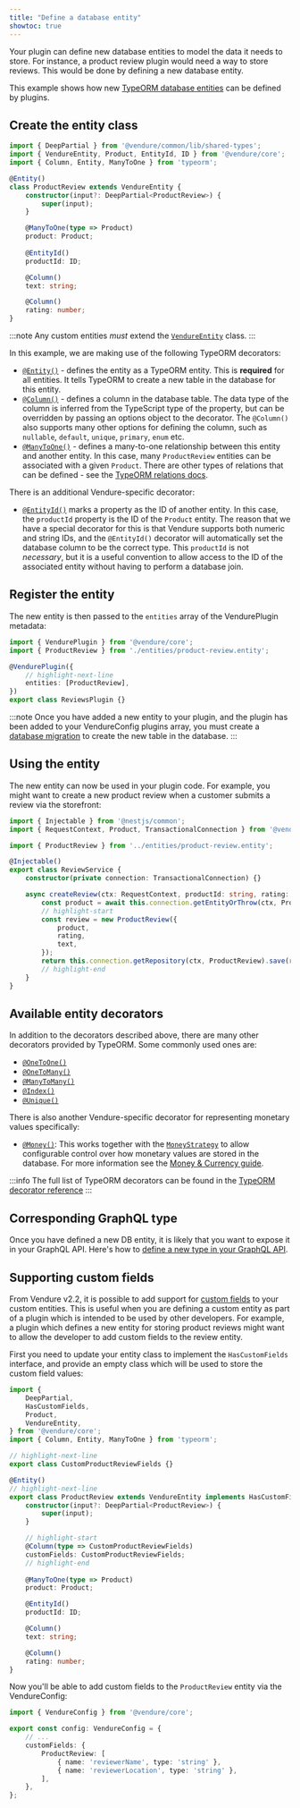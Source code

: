 ```yaml
---
title: "Define a database entity"
showtoc: true
---
```


Your plugin can define new database entities to model the data it needs to store. For instance, a product
review plugin would need a way to store reviews. This would be done by defining a new database entity.

This example shows how new [TypeORM database entities](https://typeorm.io/entities) can be defined by plugins.

## Create the entity class

```ts title="src/plugins/reviews/entities/product-review.entity.ts"
import { DeepPartial } from '@vendure/common/lib/shared-types';
import { VendureEntity, Product, EntityId, ID } from '@vendure/core';
import { Column, Entity, ManyToOne } from 'typeorm';

@Entity()
class ProductReview extends VendureEntity {
    constructor(input?: DeepPartial<ProductReview>) {
        super(input);
    }

    @ManyToOne(type => Product)
    product: Product;
    
    @EntityId()
    productId: ID;

    @Column()
    text: string;

    @Column()
    rating: number;
}
```

:::note
Any custom entities *must* extend the [`VendureEntity`](/reference/typescript-api/entities/vendure-entity/) class.
:::

In this example, we are making use of the following TypeORM decorators:

* [`@Entity()`](https://typeorm.io/decorator-reference#entity) - defines the entity as a TypeORM entity. This is **required** for all entities. It tells TypeORM to create a new table in the database for this entity.
* [`@Column()`](https://typeorm.io/decorator-reference#column) - defines a column in the database table. The data type of the column is inferred from the TypeScript type of the property, but can be overridden by passing an options object to the decorator. The `@Column()` also supports many other options for defining the column, such as `nullable`, `default`, `unique`, `primary`, `enum` etc.
* [`@ManyToOne()`](https://typeorm.io/decorator-reference#manytoone) - defines a many-to-one relationship between this entity and another entity. In this case, many  `ProductReview` entities can be associated with a given `Product`. There are other types of relations that can be defined - see the [TypeORM relations docs](https://typeorm.io/relations).

There is an additional Vendure-specific decorator:

* [`@EntityId()`](/reference/typescript-api/configuration/entity-id-decorator) marks a property as the ID of another entity. In this case, the `productId` property is the ID of the `Product` entity. The reason that we have a special decorator for this is that Vendure supports both numeric and string IDs, and the `@EntityId()` decorator will automatically set the database column to be the correct type. This `productId` is not _necessary_, but it is a useful convention to allow access to the ID of the associated entity without having to perform a database join.

## Register the entity

The new entity is then passed to the `entities` array of the VendurePlugin metadata:

```ts title="src/plugins/reviews/reviews-plugin.ts"
import { VendurePlugin } from '@vendure/core';
import { ProductReview } from './entities/product-review.entity';

@VendurePlugin({
    // highlight-next-line
    entities: [ProductReview],
})
export class ReviewsPlugin {}
```

:::note
Once you have added a new entity to your plugin, and the plugin has been added to your VendureConfig plugins array, you must create a [database migration](/guides/developer-guide/migrations/) to create the new table in the database.
:::

## Using the entity

The new entity can now be used in your plugin code. For example, you might want to create a new product review when a customer submits a review via the storefront:

```ts title="src/plugins/reviews/services/review.service.ts"
import { Injectable } from '@nestjs/common';
import { RequestContext, Product, TransactionalConnection } from '@vendure/core';

import { ProductReview } from '../entities/product-review.entity';

@Injectable()
export class ReviewService {
    constructor(private connection: TransactionalConnection) {}

    async createReview(ctx: RequestContext, productId: string, rating: number, text: string) {
        const product = await this.connection.getEntityOrThrow(ctx, Product, productId);
        // highlight-start
        const review = new ProductReview({
            product,
            rating,
            text,
        });
        return this.connection.getRepository(ctx, ProductReview).save(review);
        // highlight-end
    }
}
```

## Available entity decorators

In addition to the decorators described above, there are many other decorators provided by TypeORM. Some commonly used ones are:

- [`@OneToOne()`](https://typeorm.io/decorator-reference#onetoone)
- [`@OneToMany()`](https://typeorm.io/decorator-reference#onetomany)
- [`@ManyToMany()`](https://typeorm.io/decorator-reference#manytomany)
- [`@Index()`](https://typeorm.io/decorator-reference#index)
- [`@Unique()`](https://typeorm.io/decorator-reference#unique)

There is also another Vendure-specific decorator for representing monetary values specifically:

- [`@Money()`](/reference/typescript-api/money/money-decorator): This works together with the [`MoneyStrategy`](/reference/typescript-api/money/money-strategy) to allow configurable control over how monetary values are stored in the database. For more information see the [Money & Currency guide](/guides/core-concepts/money/#the-money-decorator).

:::info
The full list of TypeORM decorators can be found in the [TypeORM decorator reference](https://typeorm.io/decorator-reference)
:::


## Corresponding GraphQL type

Once you have defined a new DB entity, it is likely that you want to expose it in your GraphQL API. Here's how to [define a new type in your GraphQL API](/guides/developer-guide/extend-graphql-api/#defining-a-new-type).

## Supporting custom fields

From Vendure v2.2, it is possible to add support for [custom fields](/guides/developer-guide/custom-fields/) to your custom entities. This
is useful when you are defining a custom entity as part of a plugin which is intended to be used by other developers. For example, a plugin
which defines a new entity for storing product reviews might want to allow the developer to add custom fields to the review entity.

First you need to update your entity class to implement the `HasCustomFields` interface, and provide an empty class
which will be used to store the custom field values:

```ts title="src/plugins/reviews/entities/product-review.entity.ts"
import {
    DeepPartial,
    HasCustomFields,
    Product,
    VendureEntity,
} from '@vendure/core';
import { Column, Entity, ManyToOne } from 'typeorm';

// highlight-next-line
export class CustomProductReviewFields {}

@Entity()
// highlight-next-line
export class ProductReview extends VendureEntity implements HasCustomFields {
    constructor(input?: DeepPartial<ProductReview>) {
        super(input);
    }

    // highlight-start
    @Column(type => CustomProductReviewFields)
    customFields: CustomProductReviewFields;
    // highlight-end
    
    @ManyToOne(type => Product)
    product: Product;

    @EntityId()
    productId: ID;

    @Column()
    text: string;

    @Column()
    rating: number;
}
```

Now you'll be able to add custom fields to the `ProductReview` entity via the VendureConfig:

```ts title="src/vendure-config.ts"
import { VendureConfig } from '@vendure/core';

export const config: VendureConfig = {
    // ...
    customFields: {
        ProductReview: [
            { name: 'reviewerName', type: 'string' },
            { name: 'reviewerLocation', type: 'string' },
        ],
    },
};
```